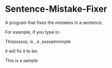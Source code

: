 # Sentence-Mistake-Fixer
A program that fixes the mistakes in a sentence.


For example, if you type in:


Thisssssss,       is  , a ,ssssammmple


it will fix it to be:


This is a sample
